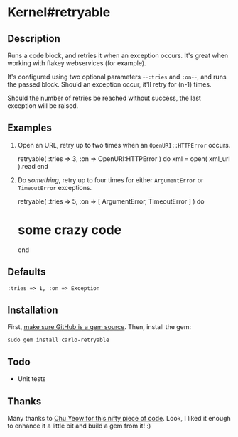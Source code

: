 # Kernel#retryable

## Description

Runs a code block, and retries it when an exception occurs. It's great when
working with flakey webservices (for example).

It's configured using two optional parameters --`:tries` and `:on`--, and
runs the passed block. Should an exception occur, it'll retry for (n-1) times.

Should the number of retries be reached without success, the last exception
will be raised.


## Examples

1. Open an URL, retry up to two times when an `OpenURI::HTTPError` occurs.

    retryable( :tries => 3, :on => OpenURI:HTTPError ) do
      xml = open( xml_url ).read
    end

2. Do _something_, retry up to four times for either `ArgumentError` or
   `TimeoutError` exceptions.

    retryable( :tries => 5, :on => [ ArgumentError, TimeoutError ] ) do
      # some crazy code
    end


## Defaults

    :tries => 1, :on => Exception
    

## Installation

First, [make sure GitHub is a gem source](http://gems.github.com/). Then, install the gem:

    sudo gem install carlo-retryable
    

## Todo

* Unit tests


## Thanks

Many thanks to [Chu Yeow for this nifty piece of code](http://blog.codefront.net/2008/01/14/retrying-code-blocks-in-ruby-on-exceptions-whatever/). Look, I liked it
enough to enhance it a little bit and build a gem from it! :)

